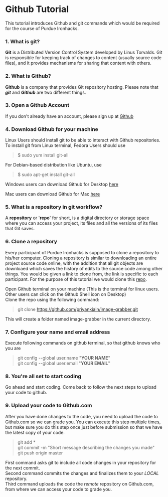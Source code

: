 # Github Tutorial   

This tutorial introduces Github and git commands which would be required for the course of Purdue Ironhacks. 

### 1. What is **git**?
**Git** is a Distributed Version Control System developed by Linus Torvalds. Git is responsible for keeping track of changes to content (usually source code files), and it provides mechanisms for sharing that content with others.  
  
### 2. What is **Github**?
**Github** is a company that provides Git repository hosting. Please note that _**git**_ and _**Github**_ are two different things.

### 3. Open a Github Account
If you don't already have an account, please sign up at [Github](https://github.com/)

### 4. Download Github for your machine  
  
  Linux Users should install git to be able to interact with Github repositories.   
  To install git from Linux terminal, Fedora Users should use
>$ sudo yum install git-all

  For Debian-based distribution like Ubuntu, use
>$ sudo apt-get install git-all

  Windows users can download Github for Desktop [here](https://desktop.github.com/)

  Mac users can download Github for Mac [here](https://git-scm.com/download/mac)

### 5. What is a **repository** in git workflow?  
  
  A **repository** or '**repo**' for short, is  a digital directory or storage space where you can access your project, its files and all the versions of its files that Git saves.

### 6. Clone a repository
	
  Every participant of Purdue Ironhacks is supposed to clone a repository to his/her computer. Cloning a repository is similar to downloading an entire project source code online, with the addition that all git objects are downloaed which saves the history of edits to the source code among other things. You would be given a link to clone from, the link is specific to each participant. For the purpose of this tutorial we would clone this [repo](https://github.com/priyankjain/image-grabber).   

     
  Open Github terminal on your machine (This is the terminal for linux users. Other users can click on the Github Shell icon on Desktop)  
  Clone the repo using the following command:
> git clone https://github.com/priyankjain/image-grabber.git

  This will create a folder named image-grabber in the current directory.

### 7. Configure your name and email address

  Execute following commands on github terminal, so that github knows who you are
> git config --global user.name "**YOUR NAME**"  
> git config --global user.email "**YOUR EMAIL**" 

### 8. You're all set to start coding

  Go ahead and start coding. Come back to follow the next steps to upload your code to github.

### 9. Upload your code to Github.com

  After you have done changes to the code, you need to upload the code to Github.com so we can grade you. You can execute this step multiple times, but make sure you do this step once just before submission so that we have the latest copy of your code.
> git add *   
> git commit -m "Short message describing the changes you made"  
> git push origin master     

  First command asks git to include all code changes in your repository for the next commit.  
  Second command commits the changes and finalizes them to your _LOCAL_ repository.  
  Third command uploads the code the _remote_ repository on Github.com, from where we can access your code to grade you.  

